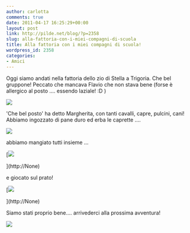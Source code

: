 ```yaml
---
author: carlotta
comments: true
date: 2011-04-17 16:25:29+00:00
layout: post
link: http://pilde.net/blog/?p=2358
slug: alla-fattoria-con-i-miei-compagni-di-scuola
title: Alla fattoria con i miei compagni di scuola!
wordpress_id: 2358
categories:
- Amici
---
```


[](http://None)


Oggi siamo andati nella fattoria dello zio di Stella a Trigoria. Che bel gruppone! Peccato che mancava Flavio che non stava bene (forse è allergico al posto .... essendo laziale! :D )




![]({{baseurl}}/uploads/2011/04/fattoria_gruppone.jpg)




'Che bel posto' ha detto Margherita, con tanti cavalli, capre, pulcini, cani! Abbiamo ingozzato di pane duro ed erba le caprette ....

![]({{baseurl}}/uploads/2011/04/caprette1.jpg)




abbiamo mangiato tutti insieme ...

[![]({{baseurl}}/uploads/2011/04/fattoria_pranzo.jpg)


](http://None)


[](http://None)




e giocato sul prato!

[![]({{baseurl}}/uploads/2011/04/combriccola.jpg)


](http://None)




Siamo stati proprio bene.... arrivederci alla prossima avventura!

![]({{baseurl}}/uploads/2011/04/fattoria_blog1.jpg)


[](http://None)



